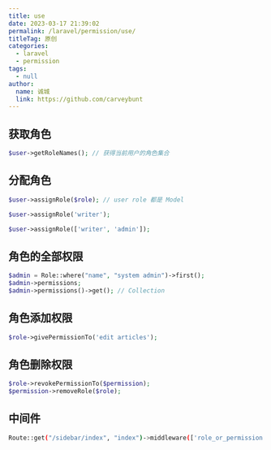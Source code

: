 ```yaml
---
title: use
date: 2023-03-17 21:39:02
permalink: /laravel/permission/use/
titleTag: 原创
categories: 
  - laravel
  - permission
tags: 
  - null
author: 
  name: 诚城
  link: https://github.com/carveybunt
---
```


## 获取角色

```php
$user->getRoleNames(); // 获得当前用户的角色集合
```

## 分配角色

```php
$user->assignRole($role); // user role 都是 Model 

$user->assignRole('writer');

$user->assignRole(['writer', 'admin']);
```

## 角色的全部权限

```php
$admin = Role::where("name", "system admin")->first();
$admin->permissions;
$admin->permissions()->get(); // Collection
```

## 角色添加权限

```php
$role->givePermissionTo('edit articles');


```

## 角色删除权限

```php
$role->revokePermissionTo($permission);
$permission->removeRole($role);
```

## 中间件

```bash
Route::get("/sidebar/index", "index")->middleware(['role_or_permission:super admin|edit,back_users']);// back_users 是guard name
```
